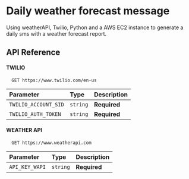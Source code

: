 
# Daily weather forecast message

Using weatherAPI, Twilio, Python and a AWS EC2 instance to generate a daily sms with a weather forecast report.




## API Reference

#### TWILIO

```http
  GET https://www.twilio.com/en-us
```

| Parameter | Type     | Description                |
| :-------- | :------- | :------------------------- |
| `TWILIO_ACCOUNT_SID` | `string` | **Required** |
| `TWILIO_AUTH_TOKEN` | `string` | **Required** |

#### WEATHER API

```http
  GET https://www.weatherapi.com
```

| Parameter | Type     | Description                       |
| :-------- | :------- | :-------------------------------- |
| `API_KEY_WAPI`      | `string` | **Required** |



